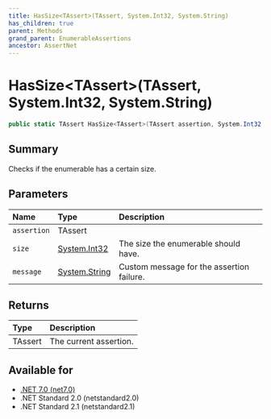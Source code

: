 ```yaml
---
title: HasSize<TAssert>(TAssert, System.Int32, System.String)
has_children: true
parent: Methods
grand_parent: EnumerableAssertions
ancestor: AssertNet
---
```

# HasSize&lt;TAssert&gt;(TAssert, System.Int32, System.String)

```csharp
public static TAssert HasSize<TAssert>(TAssert assertion, System.Int32 size, System.String message);
```

## Summary
Checks if the enumerable has a certain size.

## Parameters
|Name|Type|Description|
|:-|:-|:-|
|`assertion`|TAssert||
|`size`|[System.Int32](https://learn.microsoft.com/en-us/dotnet/api/system.int32)|The size the enumerable should have.|
|`message`|[System.String](https://learn.microsoft.com/en-us/dotnet/api/system.string)|Custom message for the assertion failure.|

## Returns
|Type|Description|
|:-|:-|
|TAssert|The current assertion.|

## Available for
- [.NET 7.0 (net7.0)](https://versionsof.net/core/7.0/)
- .NET Standard 2.0 (netstandard2.0)
- .NET Standard 2.1 (netstandard2.1)
